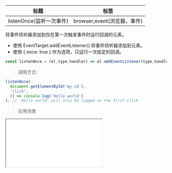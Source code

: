 |  标题   | 标签  |
|  ----  | ----  |
| listenOnce(监听一次事件) | browser,event(浏览器，事件) |

将事件侦听器添加到仅在第一次触发事件时运行回调的元素。

* 使用 EventTarget.addEventListener() 将事件侦听器添加到元素。
* 使用 { once: true } 作为选项，只运行一次给定的回调。

```js
const listenOnce = (el,type,handler) => el.addEventListener(type,handler,{ once:true });
```

> 调用方式:

```js
listenOnce(
  document.getElementById('my-id'),
  'click',
  () => console.log('Hello world')
); // 'Hello world' will only be logged on the first click
```

> 应用场景

<iframe src="codes/javascript/html/listenOnce.html"></iframe>

